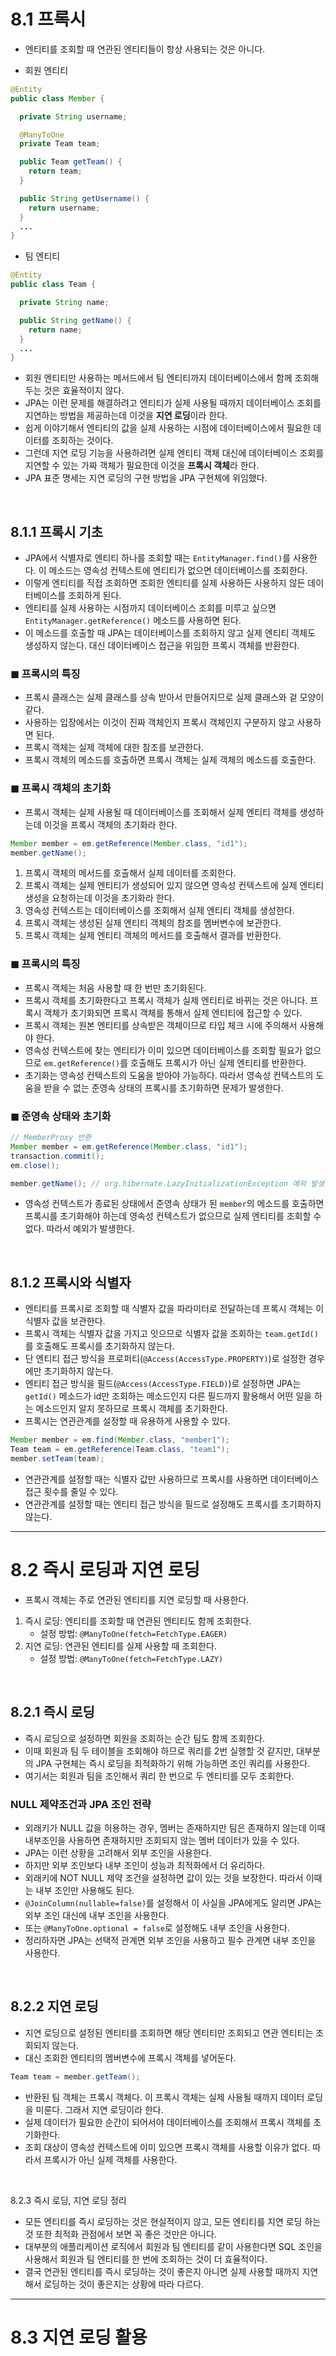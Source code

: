 # 8.1 프록시
- 엔티티를 조회할 때 연관된 엔티티들이 항상 사용되는 것은 아니다.

- 회원 엔티티
```java
@Entity
public class Member {

  private String username;

  @ManyToOne
  private Team team;

  public Team getTeam() {
    return team;
  }

  public String getUsername() {
    return username;
  }
  ...
}
```

- 팀 엔티티

```java
@Entity
public class Team {

  private String name;

  public String getName() {
    return name;
  }
  ...
}
```

- 회원 엔티티만 사용하는 메서드에서 팀 엔티티까지 데이터베이스에서 함께 조회해 두는 것은 효율적이지 않다.
- JPA는 이런 문제를 해결하려고 엔티티가 실제 사용될 때까지 데이터베이스 조회를 지연하는 방법을 제공하는데 이것을 **지연 로딩**이라 한다.
- 쉽게 이야기해서 엔티티의 값을 실제 사용하는 시점에 데이터베이스에서 필요한 데이터를 조회하는 것이다.
- 그런데 지연 로딩 기능을 사용하려면 실제 엔티티 객체 대신에 데이터베이스 조회를 지연할 수 있는 가짜 객체가 필요한데 이것을 **프록시 객체**라 한다.
- JPA 표준 명세는 지연 로딩의 구현 방법을 JPA 구현체에 위임했다.

<br/>

## 8.1.1 프록시 기초
- JPA에서 식별자로 엔티티 하나를 조회할 때는 `EntityManager.find()`를 사용한다. 이 메소드는 영속성 컨텍스트에 엔티티가 없으면 데이터베이스를 조회한다.
- 이렇게 엔티티를 직접 조회하면 조회한 엔티티를 실제 사용하든 사용하지 않든 데이터베이스를 조회하게 된다.
- 엔티티를 실제 사용하는 시점까지 데이터베이스 조회를 미루고 싶으면 `EntityManager.getReference()` 메소드를 사용하면 된다.
- 이 메소드를 호출할 때 JPA는 데이터베이스를 조회하지 않고 실제 엔티티 객체도 생성하지 않는다. 대신 데이터베이스 접근을 위임한 프록시 객체를 반환한다.

### ◼ 프록시의 특징
- 프록시 클래스는 실제 클래스를 상속 받아서 만들어지므로 실제 클래스와 겉 모양이 같다.
- 사용하는 입장에서는 이것이 진짜 객체인지 프록시 객체인지 구분하지 않고 사용하면 된다.
- 프록시 객체는 실제 객체에 대한 참조를 보관한다.
- 프록시 객체의 메소드를 호출하면 프록시 객체는 실제 객체의 메소드를 호출한다.

### ◼ 프록시 객체의 초기화
- 프록시 객체는 실제 사용될 때 데이터베이스를 조회해서 실제 엔티티 객체를 생성하는데 이것을 프록시 객체의 초기화라 한다.

```java
Member member = em.getReference(Member.class, "id1");
member.getName();
```

1. 프록시 객체의 메서드를 호출해서 실제 데이터를 조회한다.
2. 프록시 객체는 실제 엔티티가 생성되어 있지 않으면 영속성 컨텍스트에 실제 엔티티 생성을 요청하는데 이것을 초기화라 한다.
3. 영속성 컨텍스트는 데이터베이스를 조회해서 실제 엔티티 객체를 생성한다.
4. 프록시 객체는 생성된 실제 엔티티 객체의 참조를 멤버변수에 보관한다.
5. 프록시 객체는 실제 엔티티 객체의 메서드를 호출해서 결과를 반환한다.

### ◼ 프록시의 특징
- 프록시 객체는 처음 사용할 때 한 번만 초기화된다.
- 프록시 객체를 초기화한다고 프록시 객체가 실제 엔티티로 바뀌는 것은 아니다. 프록시 객체가 초기화되면 프록시 객체를 통해서 실제 엔티티에 접근할 수 있다.
- 프록시 객체는 원본 엔티티를 상속받은 객체이므로 타입 체크 시에 주의해서 사용해야 한다.
- 영속성 컨텍스트에 찾는 엔티티가 이미 있으면 데이터베이스를 조회할 필요가 없으므로 `em.getReference()`를 호출해도 프록시가 아닌 실제 엔티티를 반환한다.
- 초기화는 영속성 컨텍스트의 도움을 받아야 가능하다. 따라서 영속성 컨텍스트의 도움을 받을 수 없는 준영속 상태의 프록시를 초기화하면 문제가 발생한다.

### ◼ 준영속 상태와 초기화
```java
// MemberProxy 반환
Member member = em.getReference(Member.class, "id1");
transaction.commit();
em.close();

member.getName(); // org.hibernate.LazyInitializationException 예외 발생
```
- 영속성 컨텍스트가 종료된 상태에서 준영속 상태가 된 `member`의 메소드를 호출하면 프록시를 초기화해야 하는데 영속성 컨텍스트가 없으므로 실제 엔티티를 조회할 수 없다. 따라서 예외가 발생한다.

<br/>

## 8.1.2 프록시와 식별자
- 엔티티를 프록시로 조회할 때 식별자 값을 파라미터로 전달하는데 프록시 객체는 이 식별자 값을 보관한다.
- 프록시 객체는 식별자 값을 가지고 잇으므로 식별자 값을 조회하는 `team.getId()`를 호출해도 프록시를 초기화하지 않는다.
- 단 엔티티 접근 방식을 프로퍼티(`@Access(AccessType.PROPERTY)`)로 설정한 경우에만 초기화하지 않는다.
- 엔티티 접근 방식을 필드(`@Access(AccessType.FIELD)`)로 설정하면 JPA는 `getId()` 메소드가 id만 조회하는 메소드인지 다른 필드까지 활용해서 어떤 일을 하는 메소드인지 알지 못하므로 프록시 객체를 초기화한다.
- 프록시는 연관관계를 설정할 때 유용하게 사용할 수 있다.
```java
Member member = em.find(Member.class, "member1");
Team team = em.getReference(Team.class, "team1");
member.setTeam(team);
```
- 연관관계를 설정할 때는 식별자 값만 사용하므로 프록시를 사용하면 데이터베이스 접근 횟수를 줄일 수 있다.
- 연관관계를 설정할 때는 엔티티 접근 방식을 필드로 설정해도 프록시를 초기화하지 않는다.

<hr/>

# 8.2 즉시 로딩과 지연 로딩
- 프록시 객체는 주로 연관된 엔티티를 지연 로딩할 때 사용한다.
1. 즉시 로딩: 엔티티를 조회할 때 연관된 엔티티도 함께 조회한다.
    - 설정 방법: `@ManyToOne(fetch=FetchType.EAGER)`
2. 지연 로딩: 연관된 엔티티를 실제 사용할 때 조회한다.
    - 설정 방법: `@ManyToOne(fetch=FetchType.LAZY)`
  
<br/>

## 8.2.1 즉시 로딩
- 즉시 로딩으로 설정하면 회원을 조회하는 순간 팀도 함께 조회한다.
- 이때 회원과 팀 두 테이블을 조회해야 하므로 쿼리를 2번 실행할 것 같지만, 대부분의 JPA 구현체는 즉시 로딩을 최적화하기 위해 가능하면 조인 쿼리를 사용한다.
- 여기서는 회원과 팀을 조인해서 쿼리 한 번으로 두 엔티티를 모두 조회한다.

### NULL 제약조건과 JPA 조인 전략
- 외래키가 NULL 값을 허용하는 경우, 멤버는 존재하지만 팀은 존재하지 않는데 이때 내부조인을 사용하면 존재하지만 조회되지 않는 멤버 데이터가 있을 수 있다.
- JPA는 이런 상황을 고려해서 외부 조인을 사용한다.
- 하지만 외부 조인보다 내부 조인이 성능과 최적화에서 더 유리하다.
- 외래키에 NOT NULL 제약 조건을 설정하면 값이 있는 것을 보장한다. 따라서 이때는 내부 조인만 사용해도 된다.
- `@JoinColumn(nullable=false)`를 설정해서 이 사실을 JPA에게도 알리면 JPA는 외부 조인 대신에 내부 조인을 사용한다.
- 또는 `@ManyToOne.optional = false`로 설정해도 내부 조인을 사용한다.
- 정리하자면 JPA는 선택적 관계면 외부 조인을 사용하고 필수 관계면 내부 조인을 사용한다.

<br/>

## 8.2.2 지연 로딩
- 지연 로딩으로 설정된 엔티티를 조회하면 해당 엔티티만 조회되고 연관 엔티티는 조회되지 않는다.
- 대신 조회한 엔티티의 멤버변수에 프록시 객체를 넣어둔다.
```java
Team team = member.getTeam();
```
- 반환된 팀 객체는 프록시 객체다. 이 프록시 객체는 실제 사용될 때까지 데이터 로딩을 미룬다. 그래서 지연 로딩이라 한다.
- 실제 데이터가 필요한 순간이 되어서야 데이터베이스를 조회해서 프록시 객체를 초기화한다.
- 조회 대상이 영속성 컨텍스트에 이미 있으면 프록시 객체를 사용할 이유가 없다. 따라서 프록시가 아닌 실제 객체를 사용한다.

<br/>

8.2.3 즉시 로딩, 지연 로딩 정리
- 모든 엔티티를 즉시 로딩하는 것은 현실적이지 않고, 모든 엔티티를 지연 로딩 하는 것 또한 최적화 관점에서 보면 꼭 좋은 것만은 아니다.
- 대부분의 애플리케이션 로직에서 회원과 팀 엔티티를 같이 사용한다면 SQL 조인을 사용해서 회원과 팀 엔티티를 한 번에 조회하는 것이 더 효율적이다.
- 결국 연관된 엔티티를 즉시 로딩하는 것이 좋은지 아니면 실제 사용할 때까지 지연해서 로딩하는 것이 좋은지는 상황에 따라 다르다.

<hr/>

# 8.3 지연 로딩 활용
